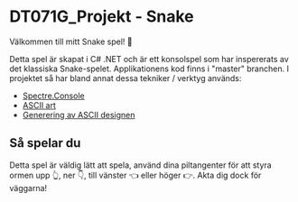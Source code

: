 # DT071G_Projekt - Snake

Välkommen till mitt Snake spel! :snake:

Detta spel är skapat i C# .NET och är ett konsolspel som har inspererats av det klassiska Snake-spelet. Applikationens kod finns i "master" branchen.
I projektet så har bland annat dessa tekniker / verktyg används: 
* [Spectre.Console](https://spectreconsole.net/)
* [ASCII art](https://programmingisfun.com/command-line-ascii-design/)
* [Generering av ASCII designen](http://patorjk.com/software/taag/#p=display&f=Graffiti&t=Type%20Something%20)

## Så spelar du
Detta spel är väldig lätt att spela, använd dina piltangenter för att styra ormen upp :point_up_2:, ner :point_down:, till vänster :point_left: eller höger :point_right:. Akta dig dock för väggarna! 
